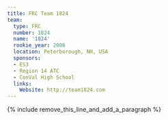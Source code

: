 ```yaml
---
title: FRC Team 1824
team:
  type: FRC
  number: 1824
  name: '1824'
  rookie_year: 2006
  location: Peterborough, NH, USA
  sponsors:
  - ES3
  - Region 14 ATC
  - ConVal High School
  links:
    Website: http://team1824.com
---
```


{% include remove_this_line_and_add_a_paragraph %}